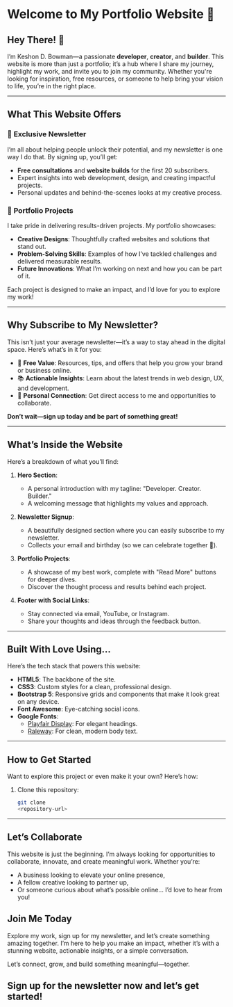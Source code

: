 # Welcome to My Portfolio Website 🚀

## **Hey There! 👋**
I’m Keshon D. Bowman—a passionate **developer**, **creator**, and **builder**. This website is more than just a portfolio; it’s a hub where I share my journey, highlight my work, and invite you to join my community. Whether you're looking for inspiration, free resources, or someone to help bring your vision to life, you’re in the right place.

---

## **What This Website Offers**

### 📰 **Exclusive Newsletter**
I’m all about helping people unlock their potential, and my newsletter is one way I do that. By signing up, you’ll get:
- **Free consultations** and **website builds** for the first 20 subscribers.
- Expert insights into web development, design, and creating impactful projects.
- Personal updates and behind-the-scenes looks at my creative process.

### 🎨 **Portfolio Projects**
I take pride in delivering results-driven projects. My portfolio showcases:
- **Creative Designs**: Thoughtfully crafted websites and solutions that stand out.
- **Problem-Solving Skills**: Examples of how I’ve tackled challenges and delivered measurable results.
- **Future Innovations**: What I’m working on next and how you can be part of it.

Each project is designed to make an impact, and I’d love for you to explore my work!

---

## **Why Subscribe to My Newsletter?**
This isn’t just your average newsletter—it’s a way to stay ahead in the digital space. Here’s what’s in it for you:
- 🌟 **Free Value**: Resources, tips, and offers that help you grow your brand or business online.
- 📚 **Actionable Insights**: Learn about the latest trends in web design, UX, and development.
- 💬 **Personal Connection**: Get direct access to me and opportunities to collaborate.

**Don’t wait—sign up today and be part of something great!**

---

## **What’s Inside the Website**

Here’s a breakdown of what you’ll find:

1. **Hero Section**:
   - A personal introduction with my tagline: "Developer. Creator. Builder."
   - A welcoming message that highlights my values and approach.

2. **Newsletter Signup**:
   - A beautifully designed section where you can easily subscribe to my newsletter.
   - Collects your email and birthday (so we can celebrate together 🎉).

3. **Portfolio Projects**:
   - A showcase of my best work, complete with "Read More" buttons for deeper dives.
   - Discover the thought process and results behind each project.

4. **Footer with Social Links**:
   - Stay connected via email, YouTube, or Instagram.
   - Share your thoughts and ideas through the feedback button.

---

## **Built With Love Using...**
Here’s the tech stack that powers this website:
- **HTML5**: The backbone of the site.
- **CSS3**: Custom styles for a clean, professional design.
- **Bootstrap 5**: Responsive grids and components that make it look great on any device.
- **Font Awesome**: Eye-catching social icons.
- **Google Fonts**:
  - [Playfair Display](https://fonts.google.com/specimen/Playfair+Display): For elegant headings.
  - [Raleway](https://fonts.google.com/specimen/Raleway): For clean, modern body text.

---

## **How to Get Started**
Want to explore this project or even make it your own? Here’s how:

1. Clone this repository:
   ```bash
   git clone 
   <repository-url>

---

## **Let’s Collaborate**
This website is just the beginning. I’m always looking for opportunities to collaborate, innovate, and create meaningful work. Whether you’re:

- A business looking to elevate your online presence,
- A fellow creative looking to partner up,
- Or someone curious about what’s possible online...
I’d love to hear from you!

## **Join Me Today**
Explore my work, sign up for my newsletter, and let’s create something amazing together. I’m here to help you make an impact, whether it’s with a stunning website, actionable insights, or a simple conversation.

Let’s connect, grow, and build something meaningful—together.

## Sign up for the newsletter now and let’s get started!
